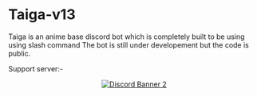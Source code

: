 # Taiga-v13

Taiga is an anime base discord bot which is completely built to be using using slash command 
The bot is still under developement but the code is public.


Support server:-
<p align='center'>
  <a href="https://discord.gg/Ecy6WpEZsD"><img align="center" src="https://discordapp.com/api/guilds/782646778347388959/widget.png?style=banner2" alt="Discord Banner 2"/></a>
</p>
